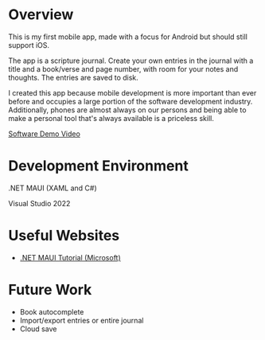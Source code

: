 # Overview

This is my first mobile app, made with a focus for Android but should still support iOS.

The app is a scripture journal. Create your own entries in the journal with a title and a book/verse and page number, with room for your notes and thoughts. The entries are saved to disk.

I created this app because mobile development is more important than ever before and occupies a large portion of the software development industry. Additionally, phones are almost always on our persons and being able to make a personal tool that's always available is a priceless skill.

[Software Demo Video](https://youtu.be/EVeSOn15O1k)

# Development Environment

.NET MAUI (XAML and C#)

Visual Studio 2022

# Useful Websites

* [.NET MAUI Tutorial (Microsoft)](https://learn.microsoft.com/en-us/dotnet/maui/tutorials/notes-app/)

# Future Work

* Book autocomplete
* Import/export entries or entire journal
* Cloud save
